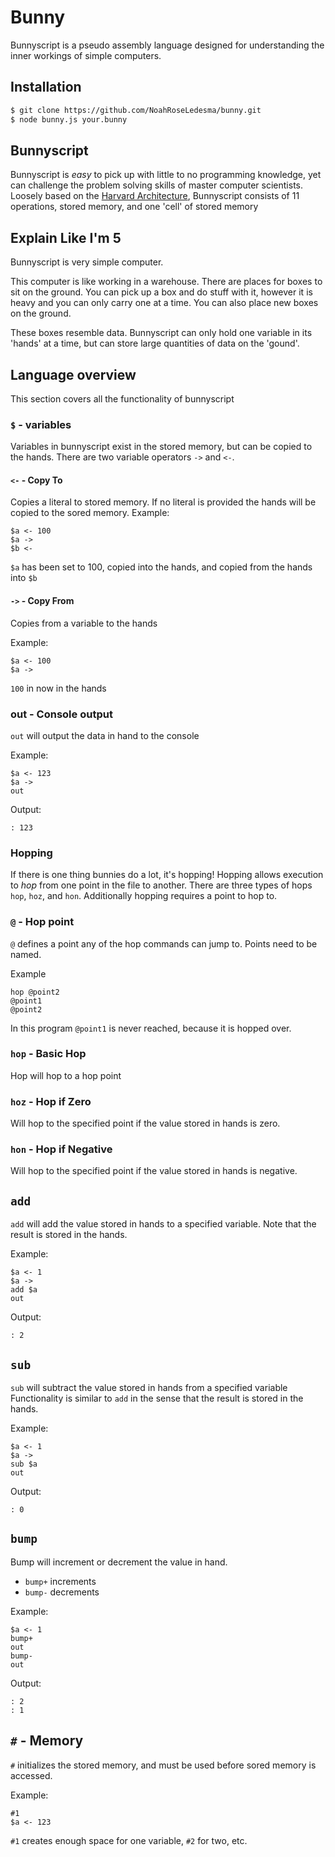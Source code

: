 # Bunny

Bunnyscript is a pseudo assembly language designed for understanding the inner workings of simple computers.


## Installation

```sh
$ git clone https://github.com/NoahRoseLedesma/bunny.git
$ node bunny.js your.bunny
```

## Bunnyscript
Bunnyscript is _easy_ to pick up with little to no programming knowledge, yet can challenge the problem solving skills of master computer scientists. 
Loosely based on the [Harvard Architecture](https://en.wikipedia.org/wiki/Harvard_architecture), Bunnyscript consists of 11 operations, stored memory, and one 'cell' of stored memory

## Explain Like I'm 5
Bunnyscript is very simple computer. 

This computer is like working in a warehouse. There are places for boxes to sit on the ground. You can pick up a box and do stuff with it, however it is heavy and you can only carry one at a time. You can also place new boxes on the ground. 

These boxes resemble data. Bunnyscript can only hold one variable in its 'hands' at a time, but can store large quantities of data on the 'gound'.

## Language overview
This section covers all the functionality of bunnyscript

### `$` - variables
Variables in bunnyscript exist in the stored memory, but can be copied to the hands.
There are two variable operators `->` and `<-`.
#### `<-` - Copy To
Copies a literal to stored memory. If no literal is provided the hands will be copied to the sored memory.
Example:
```
$a <- 100
$a ->
$b <-
```
`$a` has been set to 100, copied into the hands, and copied from the hands into `$b`
#### `->` - Copy From
Copies from a variable to the hands

Example:
```
$a <- 100
$a ->
```
`100` in now in the hands
### out - Console output
`out` will output the data in hand to the console

Example:
```
$a <- 123
$a ->
out
```
Output:
```
: 123
```
### Hopping
If there is one thing bunnies do a lot, it's hopping!
Hopping allows execution to _hop_ from one point in the file to another.
There are three types of hops `hop`, `hoz`, and `hon`.
Additionally hopping requires a point to hop to.
### `@` - Hop point
`@` defines a point any of the hop commands can jump to. Points need to be named.

Example
```
hop @point2
@point1
@point2
```
In this program `@point1` is never reached, because it is hopped over.

### `hop` - Basic Hop
Hop will hop to a hop point

### `hoz` - Hop if Zero
Will hop to the specified point if the value stored in hands is zero.
### `hon` - Hop if Negative
Will hop to the specified point if the value stored in hands is negative.
## `add`
`add` will add the value stored in hands to a specified variable.
Note that the result is stored in the hands.

Example:
```
$a <- 1
$a ->
add $a
out
```
Output:
```
: 2
```
## `sub`
`sub` will subtract the value stored in hands from a specified variable
Functionality is similar to `add` in the sense that the result is stored in the hands.

Example:
```
$a <- 1
$a ->
sub $a
out
```
Output:
```
: 0
```

## `bump`
Bump will increment or decrement the value in hand.
* `bump+` increments
* `bump-` decrements

Example:
```
$a <- 1
bump+
out
bump-
out
```
Output:
```
: 2
: 1
```

## `#` - Memory
`#` initializes the stored memory, and must be used before sored memory is accessed.

Example:
```
#1
$a <- 123
```
`#1` creates enough space for one variable, `#2` for two, etc.
